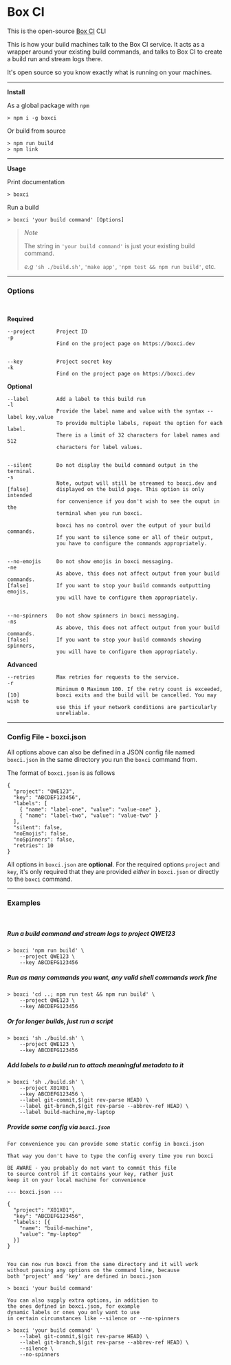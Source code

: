 # Box CI

This is the open-source [Box CI](https://boxci.dev) CLI

This is how your build machines talk to the Box CI service. It acts as a wrapper around your existing build commands, and talks to Box CI to create a build run and stream logs there.

It's open source so you know exactly what is running on your machines.

---
**Install**

As a global package with `npm`

    > npm i -g boxci

Or build from source

    > npm run build
    > npm link

---
**Usage**

Print documentation

    > boxci

Run a build

    > boxci 'your build command' [Options]

> *Note*
>
> The string in `'your build command'` is just your existing build command.
>
> *e.g* `'sh ./build.sh'`, `'make app'`, `'npm test && npm run build'`, etc.

---

### Options
<br>

**Required**

```
--project       Project ID
-p
                Find on the project page on https://boxci.dev


--key           Project secret key
-k
                Find on the project page on https://boxci.dev
```

**Optional**

```
--label         Add a label to this build run
-l
                Provide the label name and value with the syntax --label key,value
                To provide multiple labels, repeat the option for each label.
                There is a limit of 32 characters for label names and 512
                characters for label values.


--silent        Do not display the build command output in the terminal.
-s
                Note, output will still be streamed to boxci.dev and
[false]         displayed on the build page. This option is only intended
                for convenience if you don't wish to see the ouput in the
                terminal when you run boxci.

                boxci has no control over the output of your build commands.
                If you want to silence some or all of their output,
                you have to configure the commands appropriately.


--no-emojis     Do not show emojis in boxci messaging.
-ne
                As above, this does not affect output from your build commands.
[false]         If you want to stop your build commands outputting emojis,
                you will have to configure them appropriately.


--no-spinners   Do not show spinners in boxci messaging.
-ns
                As above, this does not affect output from your build commands.
[false]         If you want to stop your build commands showing spinners,
                you will have to configure them appropriately.
```


**Advanced**

```
--retries       Max retries for requests to the service.
-r
                Minimum 0 Maximum 100. If the retry count is exceeded,
[10]            boxci exits and the build will be cancelled. You may wish to
                use this if your network conditions are particularly
                unreliable.
```

---

### Config File - boxci.json

All options above can also be defined in a JSON config file named `boxci.json` in the same directory you run the `boxci` command from.

The format of `boxci.json` is as follows

```
{
  "project": "QWE123",
  "key": "ABCDEF123456",
  "labels": [
    { "name": "label-one", "value": "value-one" },
    { "name": "label-two", "value": "value-two" }
  ],
  "silent": false,
  "noEmojis": false,
  "noSpinners": false,
  "retries": 10
}
```

All options in `boxci.json` are **optional**. For the required options `project` and `key`, it's only required that they are provided *either* in `boxci.json` or directly to the `boxci` command.

___

### Examples
<br>

##### Run a build command and stream logs to project QWE123

```
> boxci 'npm run build' \
    --project QWE123 \
    --key ABCDEFG123456
```

##### Run as many commands you want, any valid shell commands work fine
```
> boxci 'cd ..; npm run test && npm run build' \
    --project QWE123 \
    --key ABCDEFG123456
```
##### Or for longer builds, just run a script
```
> boxci 'sh ./build.sh' \
    --project QWE123 \
    --key ABCDEFG123456
```
##### Add labels to a build run to attach meaningful metadata to it
```
> boxci 'sh ./build.sh' \
    --project X01X01 \
    --key ABCDEFG123456 \
    --label git-commit,$(git rev-parse HEAD) \
    --label git-branch,$(git rev-parse --abbrev-ref HEAD) \
    --label build-machine,my-laptop
```
##### Provide some config via `boxci.json`
```
For convenience you can provide some static config in boxci.json

That way you don't have to type the config every time you run boxci

BE AWARE - you probably do not want to commit this file
to source control if it contains your key, rather just
keep it on your local machine for convenience

--- boxci.json ---

{
  "project": "X01X01",
  "key": "ABCDEFG123456",
  "labels:: [{
    "name": "build-machine",
    "value": "my-laptop"
  }]
}


You can now run boxci from the same directory and it will work
without passing any options on the command line, because
both 'project' and 'key' are defined in boxci.json

> boxci 'your build command'

You can also supply extra options, in addition to
the ones defined in boxci.json, for example
dynamic labels or ones you only want to use
in certain circumstances like --silence or --no-spinners

> boxci 'your build command' \
    --label git-commit,$(git rev-parse HEAD) \
    --label git-branch,$(git rev-parse --abbrev-ref HEAD) \
    --silence \
    --no-spinners
```
